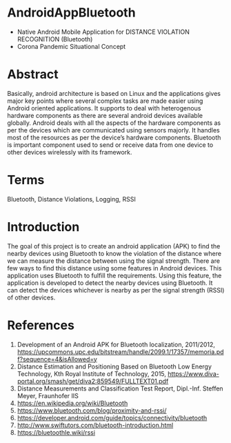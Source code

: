 # AndroidAppBluetooth

* Native Android Mobile Application for DISTANCE VIOLATION RECOGNITION (Bluetooth)
* Corona Pandemic Situational Concept

# Abstract
Basically, android architecture is based on Linux and the applications gives major key points where several complex tasks are made easier using Android oriented applications. It supports to deal with heterogenous hardware components as there are several android devices available globally. Android deals with all the aspects of the hardware components as per the devices which are communicated using sensors majorly. It handles most of the resources as per the device’s hardware components. Bluetooth is important component used to send or receive data from one device to other devices wirelessly with its framework.

# Terms
Bluetooth, Distance Violations, Logging, RSSI

# Introduction
The goal of this project is to create an android application (APK) to find the nearby devices using Bluetooth to know the violation of the distance where we can measure the distance between using the signal strength. There are few ways to find this distance using some features in Android devices. This application uses Bluetooth to fulfill the requirements. Using this feature, the application is developed to detect the nearby devices using Bluetooth. It can detect the devices whichever is nearby as per the signal strength (RSSI) of other devices.

# References
1) Development of an Android APK for Bluetooth localization, 2011/2012, https://upcommons.upc.edu/bitstream/handle/2099.1/17357/memoria.pdf?sequence=4&isAllowed=y
2) Distance Estimation and Positioning Based on Bluetooth Low Energy Technology, Kth Royal Institute of Technology, 2015, https://www.diva-portal.org/smash/get/diva2:859549/FULLTEXT01.pdf
3) Distance Measurements and Classification Test Report, Dipl.-Inf. Steffen Meyer, Fraunhofer IIS
4) https://en.wikipedia.org/wiki/Bluetooth
5) https://www.bluetooth.com/blog/proximity-and-rssi/
6) https://developer.android.com/guide/topics/connectivity/bluetooth
7) http://www.swiftutors.com/bluetooth-introduction.html
8) https://bluetoothle.wiki/rssi
